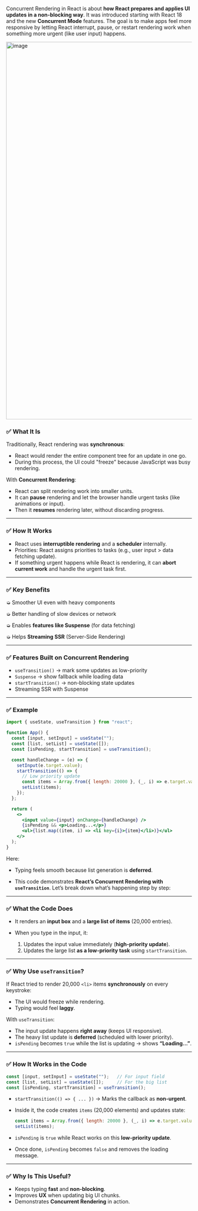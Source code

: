Concurrent Rendering in React is about **how React prepares and applies UI updates in a non-blocking way**. It was introduced starting with React 18 and the new **Concurrent Mode** features. The goal is to make apps feel more responsive by letting React interrupt, pause, or restart rendering work when something more urgent (like user input) happens.

<img width="1536" height="1024" alt="image" src="https://github.com/user-attachments/assets/731c0456-1cae-4060-aa41-3601ce7b79cb" />


### ✅ What It Is

Traditionally, React rendering was **synchronous**:

* React would render the entire component tree for an update in one go.
* During this process, the UI could "freeze" because JavaScript was busy rendering.

With **Concurrent Rendering**:

* React can split rendering work into smaller units.
* It can **pause** rendering and let the browser handle urgent tasks (like animations or input).
* Then it **resumes** rendering later, without discarding progress.

---

### ✅ How It Works

* React uses **interruptible rendering** and a **scheduler** internally.
* Priorities: React assigns priorities to tasks (e.g., user input > data fetching update).
* If something urgent happens while React is rendering, it can **abort current work** and handle the urgent task first.

---

### ✅ Key Benefits

➭ Smoother UI even with heavy components

➭ Better handling of slow devices or network

➭ Enables **features like Suspense** (for data fetching)

➭ Helps **Streaming SSR** (Server-Side Rendering)

---

### ✅ Features Built on Concurrent Rendering

* `useTransition()` → mark some updates as low-priority
* `Suspense` → show fallback while loading data
* `startTransition()` → non-blocking state updates
* Streaming SSR with Suspense

---

### ✅ Example

```jsx
import { useState, useTransition } from "react";

function App() {
  const [input, setInput] = useState("");
  const [list, setList] = useState([]);
  const [isPending, startTransition] = useTransition();

  const handleChange = (e) => {
    setInput(e.target.value);
    startTransition(() => {
      // Low priority update
      const items = Array.from({ length: 20000 }, (_, i) => e.target.value + i);
      setList(items);
    });
  };

  return (
    <>
      <input value={input} onChange={handleChange} />
      {isPending && <p>Loading...</p>}
      <ul>{list.map((item, i) => <li key={i}>{item}</li>)}</ul>
    </>
  );
}
```

Here:

* Typing feels smooth because list generation is **deferred**.

* This code demonstrates **React’s Concurrent Rendering with `useTransition`**. Let’s break down what’s happening step by step:

---

### ✅ What the Code Does

* It renders an **input box** and a **large list of items** (20,000 entries).
* When you type in the input, it:

  1. Updates the input value immediately (**high-priority update**).
  2. Updates the large list **as a low-priority task** using `startTransition`.

---

### ✅ Why Use `useTransition`?

If React tried to render 20,000 `<li>` items **synchronously** on every keystroke:

* The UI would freeze while rendering.
* Typing would feel **laggy**.

With `useTransition`:

* The input update happens **right away** (keeps UI responsive).
* The heavy list update is **deferred** (scheduled with lower priority).
* `isPending` becomes `true` while the list is updating → shows **“Loading…”**.

---

### ✅ How It Works in the Code

```jsx
const [input, setInput] = useState("");   // For input field
const [list, setList] = useState([]);     // For the big list
const [isPending, startTransition] = useTransition();
```

* `startTransition(() => { ... })` → Marks the callback as **non-urgent**.

* Inside it, the code creates `items` (20,000 elements) and updates state:

  ```js
  const items = Array.from({ length: 20000 }, (_, i) => e.target.value + i);
  setList(items);
  ```

* `isPending` is `true` while React works on this **low-priority update**.

* Once done, `isPending` becomes `false` and removes the loading message.

---

### ✅ Why Is This Useful?

* Keeps typing **fast** and **non-blocking**.
* Improves **UX** when updating big UI chunks.
* Demonstrates **Concurrent Rendering** in action.
